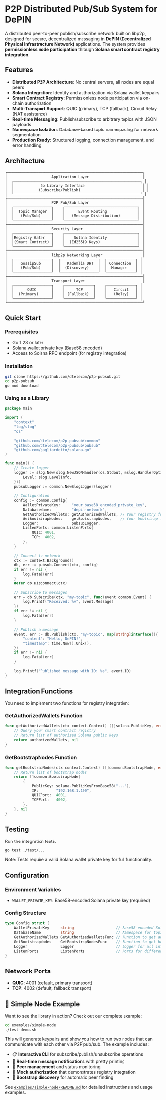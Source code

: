 # P2P Distributed Pub/Sub System for DePIN

A distributed peer-to-peer publish/subscribe network built on libp2p, designed for secure, decentralized messaging in **DePIN (Decentralized Physical Infrastructure Network)** applications. The system provides **permissionless node participation** through **Solana smart contract registry integration**.

## Features

- **Distributed P2P Architecture**: No central servers, all nodes are equal peers
- **Solana Integration**: Identity and authorization via Solana wallet keypairs
- **Smart Contract Registry**: Permissionless node participation via on-chain authorization
- **Multi-Transport Support**: QUIC (primary), TCP (fallback), Circuit Relay (NAT assistance)
- **Real-time Messaging**: Publish/subscribe to arbitrary topics with JSON payloads
- **Namespace Isolation**: Database-based topic namespacing for network segmentation
- **Production Ready**: Structured logging, connection management, and error handling

## Architecture

```
┌─────────────────────────────────────────────────────────────┐
│                    Application Layer                        │
│  ┌─────────────────────────────────────────────────────────┐ │
│  │            Go Library Interface                          │ │
│  │           (Subscribe/Publish)                            │ │
│  └─────────────────────────────────────────────────────────┘ │
├─────────────────────────────────────────────────────────────┤
│                    P2P Pub/Sub Layer                        │
│  ┌─────────────────┐    ┌─────────────────────────────────┐ │
│  │  Topic Manager  │    │      Event Routing              │ │
│  │   (Pub/Sub)     │    │   (Message Distribution)        │ │
│  └─────────────────┘    └─────────────────────────────────┘ │
├─────────────────────────────────────────────────────────────┤
│                    Security Layer                           │
│  ┌─────────────────┐    ┌─────────────────────────────────┐ │
│  │Registry Gater   │    │    Solana Identity              │ │
│  │(Smart Contract) │    │  (Ed25519 Keys)                 │ │
│  └─────────────────┘    └─────────────────────────────────┘ │
├─────────────────────────────────────────────────────────────┤
│                    libp2p Networking Layer                  │
│  ┌─────────────────┐  ┌─────────────────┐  ┌─────────────┐ │
│  │   GossipSub     │  │   Kademlia DHT  │  │ Connection  │ │
│  │   (Pub/Sub)     │  │  (Discovery)    │  │  Manager    │ │
│  └─────────────────┘  └─────────────────┘  └─────────────┘ │
├─────────────────────────────────────────────────────────────┤
│                    Transport Layer                          │
│  ┌─────────────────┐    ┌─────────────┐    ┌─────────────┐ │
│  │      QUIC       │    │     TCP     │    │   Circuit   │ │
│  │  (Primary)      │    │ (Fallback)  │    │   (Relay)   │ │
│  └─────────────────┘    └─────────────┘    └─────────────┘ │
└─────────────────────────────────────────────────────────────┘
```

## Quick Start

### Prerequisites

- Go 1.23 or later
- Solana wallet private key (Base58 encoded)
- Access to Solana RPC endpoint (for registry integration)

### Installation

```bash
git clone https://github.com/dtelecom/p2p-pubsub.git
cd p2p-pubsub
go mod download
```

### Using as a Library

```go
package main

import (
    "context"
    "log/slog"
    "os"
    
    "github.com/dtelecom/p2p-pubsub/common"
    "github.com/dtelecom/p2p-pubsub/pubsub"
    "github.com/gagliardetto/solana-go"
)

func main() {
    // Create logger
    logger := slog.New(slog.NewJSONHandler(os.Stdout, &slog.HandlerOptions{
        Level: slog.LevelInfo,
    }))
    pubsubLogger := common.NewSlogLogger(logger)
    
    // Configuration
    config := common.Config{
        WalletPrivateKey:     "your_base58_encoded_private_key",
        DatabaseName:         "depin-network",
        GetAuthorizedWallets: getAuthorizedWallets, // Your registry function
        GetBootstrapNodes:    getBootstrapNodes,    // Your bootstrap function
        Logger:               pubsubLogger,
        ListenPorts: common.ListenPorts{
            QUIC: 4001,
            TCP:  4002,
        },
    }
    
    // Connect to network
    ctx := context.Background()
    db, err := pubsub.Connect(ctx, config)
    if err != nil {
        log.Fatal(err)
    }
    defer db.Disconnect(ctx)
    
    // Subscribe to messages
    err = db.Subscribe(ctx, "my-topic", func(event common.Event) {
        log.Printf("Received: %v", event.Message)
    })
    if err != nil {
        log.Fatal(err)
    }
    
    // Publish a message
    event, err := db.Publish(ctx, "my-topic", map[string]interface{}{
        "content": "Hello, DePIN!",
        "timestamp": time.Now().Unix(),
    })
    if err != nil {
        log.Fatal(err)
    }
    
    log.Printf("Published message with ID: %s", event.ID)
}
```

## Integration Functions

You need to implement two functions for registry integration:

### GetAuthorizedWallets Function

```go
func getAuthorizedWallets(ctx context.Context) ([]solana.PublicKey, error) {
    // Query your smart contract registry
    // Return list of authorized Solana public keys
    return authorizedWallets, nil
}
```

### GetBootstrapNodes Function

```go
func getBootstrapNodes(ctx context.Context) ([]common.BootstrapNode, error) {
    // Return list of bootstrap nodes
    return []common.BootstrapNode{
        {
            PublicKey: solana.PublicKeyFromBase58("..."),
            IP:        "192.168.1.100",
            QUICPort:  4001,
            TCPPort:   4002,
        },
    }, nil
}
```

## Testing

Run the integration tests:

```bash
go test ./test/...
```

Note: Tests require a valid Solana wallet private key for full functionality.

## Configuration

### Environment Variables

- `WALLET_PRIVATE_KEY`: Base58-encoded Solana private key (required)

### Config Structure

```go
type Config struct {
    WalletPrivateKey     string                   // Base58-encoded Solana private key
    DatabaseName         string                   // Namespace for topics
    GetAuthorizedWallets GetAuthorizedWalletsFunc // Function to get authorized wallets
    GetBootstrapNodes    GetBootstrapNodesFunc    // Function to get bootstrap nodes
    Logger               Logger                   // Logger for all internal operations
    ListenPorts          ListenPorts              // Ports for different transports
}
```

## Network Ports

- **QUIC**: 4001 (default, primary transport)
- **TCP**: 4002 (default, fallback transport)

## 🚀 Simple Node Example

Want to see the library in action? Check out our complete example:

```bash
cd examples/simple-node
./test-demo.sh
```

This will generate keypairs and show you how to run two nodes that can communicate with each other via P2P pub/sub. The example includes:

- 📋 **Interactive CLI** for subscribe/publish/unsubscribe operations
- 🔔 **Real-time message notifications** with pretty printing
- 👥 **Peer management** and status monitoring  
- 🔐 **Mock authorization** that demonstrates registry integration
- 📡 **Bootstrap discovery** for automatic peer finding

See [`examples/simple-node/README.md`](examples/simple-node/README.md) for detailed instructions and usage examples. 